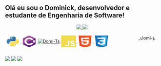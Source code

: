 ## Olá eu sou o Dominick, desenvolvedor e estudante de Engenharia de Software!
<div align="center">
  <a href="https://github.com/DominickLim4">
  <img height="180em" src="https://github-readme-stats.vercel.app/api?username=dominicklim4&show_icons=true&theme=dark&include_all_commits=true&count_private=true"/>
  <img height="180em" src="https://github-readme-stats.vercel.app/api/top-langs/?username=dominicklim4&layout=compact&langs_count=7&theme=dark"/>
</div>
  
<div style="display: inline_block"><br>
  <img align="center" alt="Domi-Python" height="40" width="50" src="https://raw.githubusercontent.com/devicons/devicon/master/icons/python/python-original.svg">
  <img align="center" alt="Domi-Csharp" height="40" width="50" src="https://raw.githubusercontent.com/devicons/devicon/master/icons/csharp/csharp-original.svg">
  <img align="center" alt="Domi-Ts" height="40" width="50" src="https://cdn.jsdelivr.net/gh/devicons/devicon/icons/cplusplus/cplusplus-original.svg"">
  <img align="center" alt="Domi-Js" height="40" width="50" src="https://raw.githubusercontent.com/devicons/devicon/master/icons/javascript/javascript-plain.svg">
  <img align="center" alt="Domi-HTML" height="40" width="50" src="https://raw.githubusercontent.com/devicons/devicon/master/icons/html5/html5-original.svg">
  <img align="center" alt="Domi-CSS" height="40" width="50" src="https://raw.githubusercontent.com/devicons/devicon/master/icons/css3/css3-original.svg">
  <img align="right" alt="Domi-pic" height="150" style="border-radius:50px;" src="https://i.imgur.com/soOabgh.jpg?width=1200&height=1200">
</div>
  
  ##
 
<div> 
  <a href="https://instagram.com/dominickld" target="_blank"><img src="https://img.shields.io/badge/-Instagram-%23E4405F?style=for-the-badge&logo=instagram&logoColor=white" target="_blank"></a>
  <a href = "mailto:drive.dominici@gmail.com"><img src="https://img.shields.io/badge/-Gmail-%23333?style=for-the-badge&logo=gmail&logoColor=white" target="_blank"></a>
  <a href="https://www.linkedin.com/in/dominickdominici/" target="_blank"><img src="https://img.shields.io/badge/-LinkedIn-%230077B5?style=for-the-badge&logo=linkedin&logoColor=white" target="_blank"></a> 
 
 
</div>
